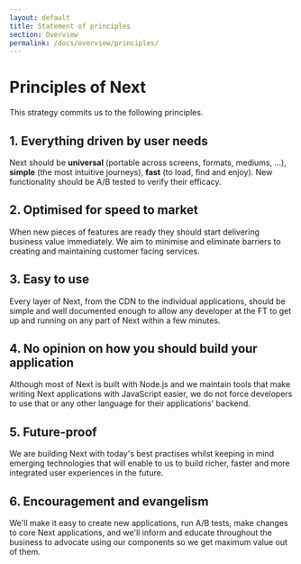 ```yaml
---
layout: default
title: Statement of principles
section: Overview
permalink: /docs/overview/principles/
---
```


# Principles of Next

This strategy commits us to the following principles.

## 1. Everything driven by user needs

Next should be **universal** (portable across screens, formats, mediums, &hellip;), **simple** (the most intuitive journeys), **fast** (to load, find and enjoy).  New functionality should be A/B tested to verify their efficacy.

## 2. Optimised for speed to market

When new pieces of features are ready they should start delivering business value immediately.  We aim to minimise and eliminate barriers to creating and maintaining customer facing services.

## 3. Easy to use

Every layer of Next, from the CDN to the individual applications, should be simple and well documented enough to allow any developer at the FT to get up and running on any part of Next within a few minutes.

## 4. No opinion on how you should build your application

Although most of Next is built with Node.js and we maintain tools that make writing Next applications with JavaScript easier, we do not force developers to use that or any other language for their applications' backend.

## 5. Future-proof

We are building Next with today's best practises whilst keeping in mind emerging technologies that will enable to us to build richer, faster and more integrated user experiences in the future.

## 6. Encouragement and evangelism

We'll make it easy to create new applications, run A/B tests, make changes to core Next applications, and we'll inform and educate throughout the business to advocate using our components so we get maximum value out of them.
